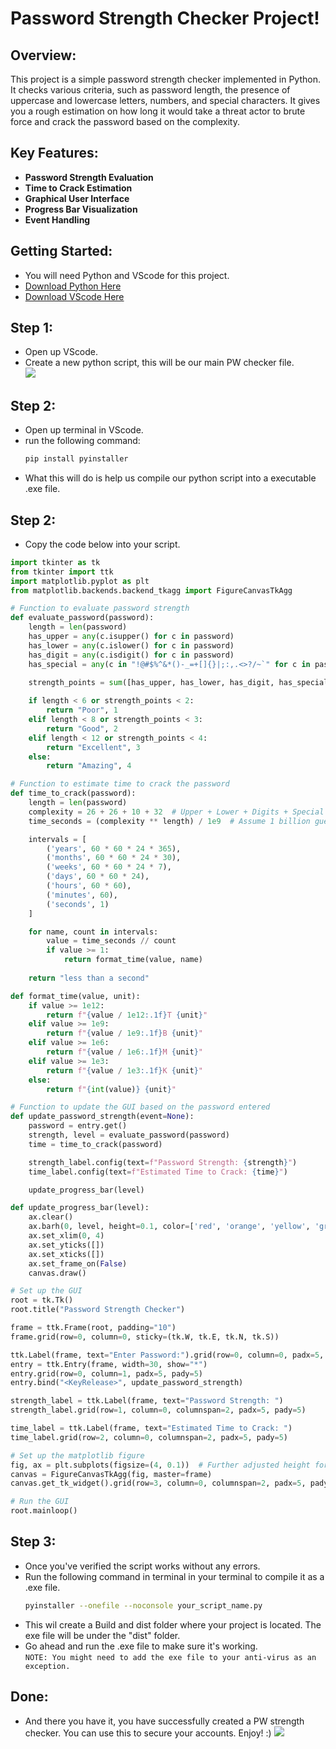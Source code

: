 # Password Strength Checker Project! 

## Overview:

This project is a simple password strength checker implemented in Python. It checks various criteria, such as password length, the presence of uppercase and lowercase letters, numbers, and special characters. It gives you a rough estimation on how long it would take a threat actor to brute force and crack the password based on the complexity.

## Key Features:

- **Password Strength Evaluation**
- **Time to Crack Estimation**
- **Graphical User Interface**
- **Progress Bar Visualization**
- **Event Handling**

## Getting Started:

- You will need Python and VScode for this project.
- <a href="https://www.python.org/downloads/"> Download Python Here</a>
- <a href="https://code.visualstudio.com/download"> Download VScode Here</a>

## Step 1:
- Open up VScode.
- Create a new python script, this will be our main PW checker file. <br>
  ![](https://i.imgur.com/A5DMyG9.png)

## Step 2:
- Open up terminal in VScode.
- run the following command:
  ```bash
  pip install pyinstaller
- What this will do is help us compile our python script into a executable .exe file.

## Step 2:
- Copy the code below into your script.
```python
import tkinter as tk
from tkinter import ttk
import matplotlib.pyplot as plt
from matplotlib.backends.backend_tkagg import FigureCanvasTkAgg

# Function to evaluate password strength
def evaluate_password(password):
    length = len(password)
    has_upper = any(c.isupper() for c in password)
    has_lower = any(c.islower() for c in password)
    has_digit = any(c.isdigit() for c in password)
    has_special = any(c in "!@#$%^&*()-_=+[]{}|;:,.<>?/~`" for c in password)
    
    strength_points = sum([has_upper, has_lower, has_digit, has_special])

    if length < 6 or strength_points < 2:
        return "Poor", 1
    elif length < 8 or strength_points < 3:
        return "Good", 2
    elif length < 12 or strength_points < 4:
        return "Excellent", 3
    else:
        return "Amazing", 4

# Function to estimate time to crack the password
def time_to_crack(password):
    length = len(password)
    complexity = 26 + 26 + 10 + 32  # Upper + Lower + Digits + Special characters
    time_seconds = (complexity ** length) / 1e9  # Assume 1 billion guesses per second

    intervals = [
        ('years', 60 * 60 * 24 * 365),
        ('months', 60 * 60 * 24 * 30),
        ('weeks', 60 * 60 * 24 * 7),
        ('days', 60 * 60 * 24),
        ('hours', 60 * 60),
        ('minutes', 60),
        ('seconds', 1)
    ]

    for name, count in intervals:
        value = time_seconds // count
        if value >= 1:
            return format_time(value, name)
    
    return "less than a second"

def format_time(value, unit):
    if value >= 1e12:
        return f"{value / 1e12:.1f}T {unit}"
    elif value >= 1e9:
        return f"{value / 1e9:.1f}B {unit}"
    elif value >= 1e6:
        return f"{value / 1e6:.1f}M {unit}"
    elif value >= 1e3:
        return f"{value / 1e3:.1f}K {unit}"
    else:
        return f"{int(value)} {unit}"

# Function to update the GUI based on the password entered
def update_password_strength(event=None):
    password = entry.get()
    strength, level = evaluate_password(password)
    time = time_to_crack(password)

    strength_label.config(text=f"Password Strength: {strength}")
    time_label.config(text=f"Estimated Time to Crack: {time}")

    update_progress_bar(level)

def update_progress_bar(level):
    ax.clear()
    ax.barh(0, level, height=0.1, color=['red', 'orange', 'yellow', 'green'][level-1])
    ax.set_xlim(0, 4)
    ax.set_yticks([])
    ax.set_xticks([])
    ax.set_frame_on(False)
    canvas.draw()

# Set up the GUI
root = tk.Tk()
root.title("Password Strength Checker")

frame = ttk.Frame(root, padding="10")
frame.grid(row=0, column=0, sticky=(tk.W, tk.E, tk.N, tk.S))

ttk.Label(frame, text="Enter Password:").grid(row=0, column=0, padx=5, pady=5)
entry = ttk.Entry(frame, width=30, show="*")
entry.grid(row=0, column=1, padx=5, pady=5)
entry.bind("<KeyRelease>", update_password_strength)

strength_label = ttk.Label(frame, text="Password Strength: ")
strength_label.grid(row=1, column=0, columnspan=2, padx=5, pady=5)

time_label = ttk.Label(frame, text="Estimated Time to Crack: ")
time_label.grid(row=2, column=0, columnspan=2, padx=5, pady=5)

# Set up the matplotlib figure
fig, ax = plt.subplots(figsize=(4, 0.1))  # Further adjusted height for a slimmer bar
canvas = FigureCanvasTkAgg(fig, master=frame)
canvas.get_tk_widget().grid(row=3, column=0, columnspan=2, padx=5, pady=5)

# Run the GUI
root.mainloop()
```
  
    
  

## Step 3:
- Once you've verified the script works without any errors.
- Run the following command in terminal in your terminal to compile it as a .exe file. <br>
  ```bash
  pyinstaller --onefile --noconsole your_script_name.py
- This wil create a Build and dist folder where your project is located. The exe file will be under the "dist" folder.
- Go ahead and run the .exe file to make sure it's working. <br>
`NOTE: You might need to add the exe file to your anti-virus as an exception.`

## Done:
- And there you have it, you have successfully created a PW strength checker. You can use this to secure your accounts. Enjoy! :)
![](https://i.imgur.com/O6e5nlN.png)
